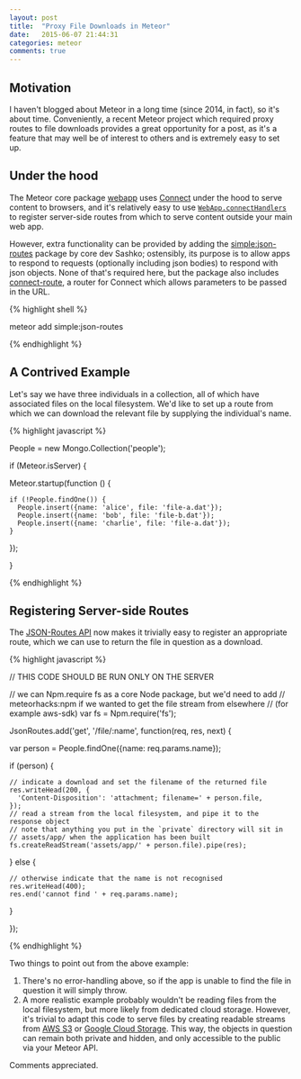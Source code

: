 ```yaml
---
layout: post
title:  "Proxy File Downloads in Meteor"
date:   2015-06-07 21:44:31
categories: meteor
comments: true
---
```


## Motivation

I haven't blogged about Meteor in a long time (since 2014, in fact), so it's about time.
Conveniently, a recent Meteor project which required proxy routes to file downloads provides a great opportunity for a post, as it's a feature that may well be of interest to others and is extremely easy to set up.

## Under the hood

The Meteor core package [webapp](https://github.com/meteor/meteor/tree/devel/packages/webapp) uses [Connect](https://www.npmjs.com/package/connect) under the hood to serve content to browsers, and it's relatively easy to use [`WebApp.connectHandlers`](https://docs.meteor.com/#/full/webapp) to register server-side routes from which to serve content outside your main web app.

However, extra functionality can be provided by adding the [simple:json-routes](https://github.com/stubailo/meteor-rest/tree/master/packages/json-routes) package by core dev Sashko; ostensibly, its purpose is to allow apps to respond to requests (optionally including json bodies) to respond with json objects.  None of that's required here, but the package also includes [connect-route](https://github.com/baryshev/connect-route), a router for Connect which allows parameters to be passed in the URL.

{% highlight shell %}

meteor add simple:json-routes

{% endhighlight %}

## A Contrived Example

Let's say we have three individuals in a collection, all of which have associated files on the local filesystem.  We'd like to set up a route from which we can download the relevant file by supplying the individual's name.

{% highlight javascript %}

People = new Mongo.Collection('people');

if (Meteor.isServer) {

  Meteor.startup(function () {

    if (!People.findOne()) {
      People.insert({name: 'alice', file: 'file-a.dat'});
      People.insert({name: 'bob', file: 'file-b.dat'});
      People.insert({name: 'charlie', file: 'file-a.dat'});
    }

  });

}

{% endhighlight %}

## Registering Server-side Routes

The [JSON-Routes API](https://github.com/stubailo/meteor-rest/tree/master/packages/json-routes) now makes it trivially easy to register an appropriate route, which we can use to return the file in question as a download.

{% highlight javascript %}

// THIS CODE SHOULD BE RUN ONLY ON THE SERVER

// we can Npm.require fs as a core Node package, but we'd need to add
// meteorhacks:npm if we wanted to get the file stream from elsewhere
// (for example aws-sdk)
var fs = Npm.require('fs');

JsonRoutes.add('get', '/file/:name', function(req, res, next) {

  var person = People.findOne({name: req.params.name});

  if (person) {

    // indicate a download and set the filename of the returned file
    res.writeHead(200, {
      'Content-Disposition': 'attachment; filename=' + person.file,
    });
    // read a stream from the local filesystem, and pipe it to the response object
    // note that anything you put in the `private` directory will sit in
    // assets/app/ when the application has been built
    fs.createReadStream('assets/app/' + person.file).pipe(res);

  } else {

    // otherwise indicate that the name is not recognised
    res.writeHead(400);
    res.end('cannot find ' + req.params.name);

  }

});

{% endhighlight %}

Two things to point out from the above example:

1. There's no error-handling above, so if the app is unable to find the file in question it will simply throw.
2. A more realistic example probably wouldn't be reading files from the local filesystem, but more likely from dedicated cloud storage.  However, it's trivial to adapt this code to serve files by creating readable streams from [AWS S3](http://docs.aws.amazon.com/AWSJavaScriptSDK/latest/AWS/S3.html#getObject-property) or [Google Cloud Storage](https://googlecloudplatform.github.io/gcloud-node/#/docs/v0.14.0/storage/file?method=createReadStream).  This way, the objects in question can remain both private and hidden, and only accessible to the public via your Meteor API.

Comments appreciated.
